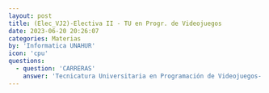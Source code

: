```yaml
---
layout: post
title: (Elec_VJ2)-Electiva II - TU en Progr. de Videojuegos
date: 2023-06-20 20:26:07
categories: Materias
by: 'Informatica UNAHUR'
icon: 'cpu'
questions:
  - question: 'CARRERAS'
    answer: 'Tecnicatura Universitaria en Programación de Videojuegos-'
---
```


